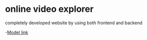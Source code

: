 # online video explorer

completely developed website by using both frontend and backend

-[Model link](https://app.eraser.io/workspace/YtPqZ1VogxGy1jzIDkzj)

